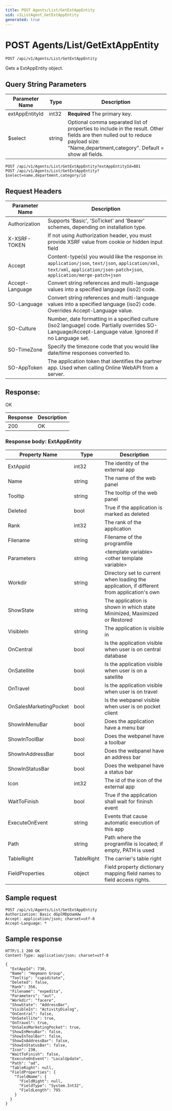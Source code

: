 ```yaml
---
title: POST Agents/List/GetExtAppEntity
uid: v1ListAgent_GetExtAppEntity
generated: true
---
```


# POST Agents/List/GetExtAppEntity

```http
POST /api/v1/Agents/List/GetExtAppEntity
```

Gets a ExtAppEntity object.







## Query String Parameters

| Parameter Name | Type |  Description |
|----------------|------|--------------|
| extAppEntityId | int32 | **Required** The primary key. |
| $select | string |  Optional comma separated list of properties to include in the result. Other fields are then nulled out to reduce payload size: "Name,department,category". Default = show all fields. |

```http
POST /api/v1/Agents/List/GetExtAppEntity?extAppEntityId=881
POST /api/v1/Agents/List/GetExtAppEntity?$select=name,department,category/id
```


## Request Headers

| Parameter Name | Description |
|----------------|-------------|
| Authorization  | Supports 'Basic', 'SoTicket' and 'Bearer' schemes, depending on installation type. |
| X-XSRF-TOKEN   | If not using Authorization header, you must provide XSRF value from cookie or hidden input field |
| Accept         | Content-type(s) you would like the response in: `application/json`, `text/json`, `application/xml`, `text/xml`, `application/json-patch+json`, `application/merge-patch+json` |
| Accept-Language | Convert string references and multi-language values into a specified language (iso2) code. |
| SO-Language | Convert string references and multi-language values into a specified language (iso2) code. Overrides Accept-Language value. |
| SO-Culture | Number, date formatting in a specified culture (iso2 language) code. Partially overrides SO-Language/Accept-Language value. Ignored if no Language set. |
| SO-TimeZone | Specify the timezone code that you would like date/time responses converted to. |
| SO-AppToken | The application token that identifies the partner app. Used when calling Online WebAPI from a server. |


## Response:

OK

| Response | Description |
|----------------|-------------|
| 200 | OK |

### Response body: ExtAppEntity

| Property Name | Type |  Description |
|----------------|------|--------------|
| ExtAppId | int32 | The identity of the external app |
| Name | string | The name of the web panel |
| Tooltip | string | The tooltip of the web panel |
| Deleted | bool | True if the application is marked as deleted |
| Rank | int32 | The rank of the application |
| Filename | string | Filename of the programfile |
| Parameters | string | &lt;template variable&gt; &lt;other template variable&gt; |
| Workdir | string | Directory set to current when loading the application, if different from application's own |
| ShowState | string | The application is shown in which state Minimized, Maximized or Restored |
| VisibleIn | string | The application is visible in |
| OnCentral | bool | Is the application visible when user is on central database |
| OnSatellite | bool | Is the application visible when user is on a satellite |
| OnTravel | bool | Is the application visible when user is on travel |
| OnSalesMarketingPocket | bool | Is the webpanel visible when user is on pocket client |
| ShowInMenuBar | bool | Does the application have a menu bar |
| ShowInToolBar | bool | Does the webpanel have a toolbar |
| ShowInAddressBar | bool | Does the webpanel have an address bar |
| ShowInStatusBar | bool | Does the webpanel have a status bar |
| Icon | int32 | The id of the icon of the external app |
| WaitToFinish | bool | True if the application shall wait for fininsh event |
| ExecuteOnEvent | string | Events that cause automatic execution of this app |
| Path | string | Path where the programfile is located; if empty, PATH is used |
| TableRight | TableRight | The carrier's table right |
| FieldProperties | object | Field property dictionary mapping field names to field access rights. |

## Sample request

```http!
POST /api/v1/Agents/List/GetExtAppEntity
Authorization: Basic dGplMDpUamUw
Accept: application/json; charset=utf-8
Accept-Language: *
```

## Sample response

```http_
HTTP/1.1 200 OK
Content-Type: application/json; charset=utf-8

{
  "ExtAppId": 730,
  "Name": "Hegmann Group",
  "Tooltip": "cupiditate",
  "Deleted": false,
  "Rank": 356,
  "Filename": "expedita",
  "Parameters": "aut",
  "Workdir": "facere",
  "ShowState": "AddressBar",
  "VisibleIn": "ActivityDialog",
  "OnCentral": false,
  "OnSatellite": true,
  "OnTravel": true,
  "OnSalesMarketingPocket": true,
  "ShowInMenuBar": false,
  "ShowInToolBar": false,
  "ShowInAddressBar": false,
  "ShowInStatusBar": false,
  "Icon": 230,
  "WaitToFinish": false,
  "ExecuteOnEvent": "LocalUpdate",
  "Path": "ad",
  "TableRight": null,
  "FieldProperties": {
    "fieldName": {
      "FieldRight": null,
      "FieldType": "System.Int32",
      "FieldLength": 795
    }
  }
}
```